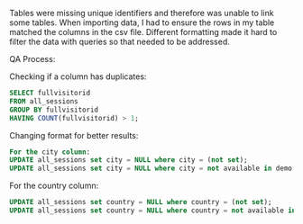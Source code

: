 Tables were missing unique identifiers and therefore was unable to link some tables.
When importing data, I had to ensure the rows in my table matched the columns in the csv file.
Different formatting made it hard to filter the data with queries so that needed to be addressed.




QA Process:

Checking if a column has duplicates:  

```sql
SELECT fullvisitorid
FROM all_sessions
GROUP BY fullvisitorid
HAVING COUNT(fullvisitorid) > 1;
```

Changing format for better results:

```sql
For the city column:
UPDATE all_sessions set city = NULL where city = (not set);
UPDATE all_sessions set city = NULL where city = not available in demo dataset;
```
For the country column:

```sql
UPDATE all_sessions set country = NULL where country = (not set);
UPDATE all_sessions set country = NULL where country = not available in demo dataset;
```






